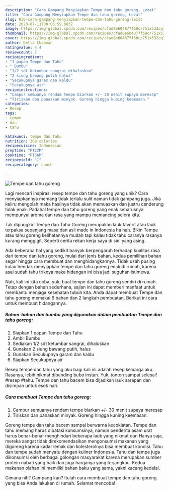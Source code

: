 ```yaml
---
description: "Cara Gampang Menyiapkan Tempe dan tahu goreng, Lezat"
title: "Cara Gampang Menyiapkan Tempe dan tahu goreng, Lezat"
slug: 836-cara-gampang-menyiapkan-tempe-dan-tahu-goreng-lezat
date: 2020-07-11T00:05:59.603Z
image: https://img-global.cpcdn.com/recipes/cfad8e604877f60c/751x532cq70/tempe-dan-tahu-goreng-foto-resep-utama.jpg
thumbnail: https://img-global.cpcdn.com/recipes/cfad8e604877f60c/751x532cq70/tempe-dan-tahu-goreng-foto-resep-utama.jpg
cover: https://img-global.cpcdn.com/recipes/cfad8e604877f60c/751x532cq70/tempe-dan-tahu-goreng-foto-resep-utama.jpg
author: Della Chapman
ratingvalue: 4.4
reviewcount: 7
recipeingredient:
- "1 papan Tempe dan Tahu"
- " Bumbu"
- "1/2 sdt ketumbar sangrai dihaluskan"
- "2 siung bawang putih halus"
- "Secukupnya garam dan kaldu"
- "Secukupnya air"
recipeinstructions:
- "Campur semuanya rendam tempe biarkan +/- 30 menit supaya meresap"
- "Tiriskan dan panaskan minyak. Goreng hingga kuning keemasan."
categories:
- Resep
tags:
- tempe
- dan
- tahu

katakunci: tempe dan tahu 
nutrition: 268 calories
recipecuisine: Indonesian
preptime: "PT22M"
cooktime: "PT36M"
recipeyield: "1"
recipecategory: Lunch

---
```



![Tempe dan tahu goreng](https://img-global.cpcdn.com/recipes/cfad8e604877f60c/751x532cq70/tempe-dan-tahu-goreng-foto-resep-utama.jpg)

Lagi mencari inspirasi resep tempe dan tahu goreng yang unik? Cara menyiapkannya memang tidak terlalu sulit namun tidak gampang juga. Jika keliru mengolah maka hasilnya tidak akan memuaskan dan justru cenderung tidak enak. Padahal tempe dan tahu goreng yang enak seharusnya mempunyai aroma dan rasa yang mampu memancing selera kita.

Tak dipungkiri Tempe dan Tahu Goreng merupakan lauk favorit atau lauk terpaksa sepanjang masa dan asli made in Indonesia ha hah. Bikin Tempe atau tahu goreng kelihatannya mudah tapi kalau tidak tahu caranya rasanya kurang menggigit. Seperti cerita rekan kerja saya di sini yang asing.

Ada beberapa hal yang sedikit banyak berpengaruh terhadap kualitas rasa dari tempe dan tahu goreng, mulai dari jenis bahan, kedua pemilihan bahan segar hingga cara membuat dan menghidangkannya. Tidak usah pusing kalau hendak menyiapkan tempe dan tahu goreng enak di rumah, karena asal sudah tahu triknya maka hidangan ini bisa jadi suguhan istimewa.


Nah, kali ini kita coba, yuk, buat tempe dan tahu goreng sendiri di rumah. Tetap dengan bahan sederhana, sajian ini dapat memberi manfaat untuk membantu menjaga kesehatan tubuh kita. Anda dapat membuat Tempe dan tahu goreng memakai 6 bahan dan 2 langkah pembuatan. Berikut ini cara untuk membuat hidangannya.

<!--inarticleads1-->

##### Bahan-bahan dan bumbu yang digunakan dalam pembuatan Tempe dan tahu goreng:

1. Siapkan 1 papan Tempe dan Tahu
1. Ambil  Bumbu
1. Sediakan 1/2 sdt ketumbar sangrai, dihaluskan
1. Gunakan 2 siung bawang putih, halus
1. Gunakan Secukupnya garam dan kaldu
1. Siapkan Secukupnya air


Resep tempe dan tahu yang aku bagi kali ini adalah resep keluarga aku. Rasanya, lebih nikmat dibanding bubu instan. Yuk, tonton sampai selesai! #resep #tahu. Tempe dan tahu bacem bisa dijadikan lauk sarapan dan disimpan untuk esok hari. 

<!--inarticleads2-->

##### Cara membuat Tempe dan tahu goreng:

1. Campur semuanya rendam tempe biarkan +/- 30 menit supaya meresap
1. Tiriskan dan panaskan minyak. Goreng hingga kuning keemasan.


Goreng tempe dan tahu bacem sampai berwarna kecoklatan. Tempe dan tahu memang harus dibatasi konsumsinya, namun penderita asam urat harus benar-benar menghindari beberapa lauk yang nikmat dan Hanya saja, mereka sangat tidak direkomendasikan mengonsumsi makanan yang digoreng karena kadar lemak dan kolesterolnya bisa membuat kondisi. Tahu dan tempe sudah menyatu dengan kuliner Indonesia. Tahu dan tempe juga dikonsumsi oleh berbagai golongan masyarakat karena merupakan sumber protein nabati yang baik dan juga harganya yang terjangkau. Kedua makanan olahan ini memiliki bahan baku yang sama, yakni kacang kedelai. 

Gimana nih? Gampang kan? Itulah cara membuat tempe dan tahu goreng yang bisa Anda lakukan di rumah. Selamat mencoba!
